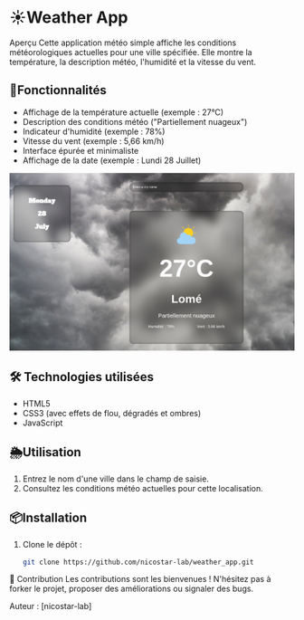# ☀️Weather App

Aperçu
Cette application météo simple affiche les conditions météorologiques actuelles pour une ville spécifiée. Elle montre la température, la description météo, l'humidité et la vitesse du vent.

## 🚀Fonctionnalités
- Affichage de la température actuelle (exemple : 27°C)
- Description des conditions météo ("Partiellement nuageux")
- Indicateur d'humidité (exemple : 78%)
- Vitesse du vent (exemple : 5,66 km/h)
- Interface épurée et minimaliste
- Affichage de la date (exemple : Lundi 28 Juillet)

![Preview](./preview1.png)

## 🛠️ Technologies utilisées

- HTML5
- CSS3 (avec effets de flou, dégradés et ombres)
- JavaScript

## 🌦Utilisation
1. Entrez le nom d'une ville dans le champ de saisie.
2. Consultez les conditions météo actuelles pour cette localisation.

## 📦Installation
1. Clone le dépôt :
   ```bash
   git clone https://github.com/nicostar-lab/weather_app.git

🤝 Contribution
Les contributions sont les bienvenues !
N'hésitez pas à forker le projet, proposer des améliorations ou signaler des bugs.

Auteur : [nicostar-lab]



